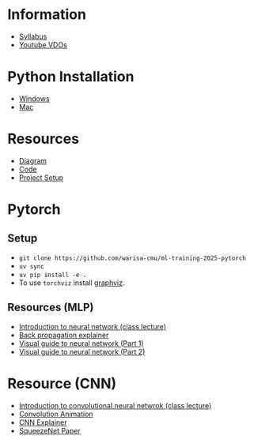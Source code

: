 # Information

- [Syllabus](./T00_information/ML%20Training%202568.pdf)
- [Youtube VDOs](https://www.youtube.com/playlist?list=PLNGLpHQhvGrvaXmoHvukU6cRa42xTvFH3)

# Python Installation

- [Windows](https://github.com/ie-ai-class/ml-training-2025/blob/main/T01_python_installation/windows.md)
- [Mac](https://github.com/ie-ai-class/ml-training-2025/blob/main/T01_python_installation/mac.md)

# Resources

- [Diagram](https://link.excalidraw.com/l/9PltHIQHZMD/2pUGFn7Kq9g)
- [Code](https://drive.google.com/drive/folders/1SYWf3gLSUd3B5FkIy9TKAG4_MtKKHq82?usp=sharing)
- [Project Setup](https://github.com/ie-ai-class/ml-training-2025/blob/main/T05_project_setup/S01_instruction.md)

# Pytorch

## Setup

- `git clone https://github.com/warisa-cmu/ml-training-2025-pytorch`
- `uv sync`
- `uv pip install -e .`
- To use `torchviz` install [graphviz](https://graphviz.org/download/).

## Resources (MLP)

- [Introduction to neural network (class lecture)](https://drive.google.com/file/d/1nbksolyPUwbs9Ou6q1wuN459vCF0RVSv/view?usp=sharing)
- [Back propagation explainer](https://xnought.github.io/backprop-explainer/)
- [Visual guide to neural network (Part 1)](https://jalammar.github.io/visual-interactive-guide-basics-neural-networks)
- [Visual guide to neural network (Part 2)](https://jalammar.github.io/feedforward-neural-networks-visual-interactive/)

# Resource (CNN)

- [Introduction to convolutional neural netwrok (class lecture)](https://drive.google.com/file/d/196gPZy8YaD3g3uONXzREpYqQXCIdO5_0/view?usp=sharing)
- [Convolution Animation](https://github.com/vdumoulin/conv_arithmetic)
- [CNN Explainer](https://poloclub.github.io/cnn-explainer/)
- [SqueezeNet Paper](https://arxiv.org/abs/1602.07360)
